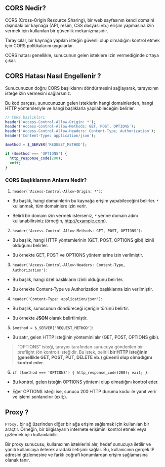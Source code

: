## CORS Nedir?
CORS (Cross-Origin Resource Sharing), bir web sayfasının kendi domaini dışındaki bir kaynağa (API, resim, CSS dosyası vb.) erişim yapmasına izin vermek için kullanılan bir güvenlik mekanizmasıdır.

 Tarayıcılar, bir kaynağa yapılan isteğin güvenli olup olmadığını kontrol etmek için CORS politikalarını uygularlar.
 
  CORS hatası genellikle, sunucunun gelen isteklere izin vermediğinde ortaya çıkar.
  ## CORS Hatası Nasıl Engellenir ?
Sunucunuzun doğru CORS başlıklarını döndürmesini sağlayarak, tarayıcının isteğe izin vermesini sağlarsınız.

Bu kod parçası, sunucunuzun gelen isteklerin hangi domainlerden, hangi HTTP yöntemleriyle ve hangi başlıklarla yapılabileceğini belirler.

  ```php
// CORS başlıkları
header('Access-Control-Allow-Origin: *');
header('Access-Control-Allow-Methods: GET, POST, OPTIONS');
header('Access-Control-Allow-Headers: Content-Type, Authorization');
header('Content-Type: application/json');

$method = $_SERVER['REQUEST_METHOD'];

if ($method === 'OPTIONS') {
    http_response_code(200);
    exit;
}
 ```
### CORS Başlıklarının Anlamı Nedir?

1. `header('Access-Control-Allow-Origin: *')`:
- Bu başlık, hangi domainlerin bu kaynağa erişim yapabileceğini belirler. `*` kullanmak, tüm domainlere izin verir. 

- Belirli bir domain izin vermek isterseniz, `*` yerine domain adını kullanabilirsiniz (örneğin, http://example.com).

2. `header('Access-Control-Allow-Methods: GET, POST, OPTIONS')`:

- Bu başlık, hangi HTTP yöntemlerinin (GET, POST, OPTIONS gibi) izinli olduğunu belirler.

- Bu örnekte GET, POST ve OPTIONS yöntemlerine izin verilmiştir.

3. `header('Access-Control-Allow-Headers: Content-Type, Authorization')`:

- Bu başlık, hangi özel başlıkların izinli olduğunu belirler. 

- Bu örnekte Content-Type ve Authorization başlıklarına izin verilmiştir.

4. `header('Content-Type: application/json')`:

- Bu başlık, sunucunun döndüreceği içeriğin türünü belirtir.

 - Bu örnekte **JSON** olarak belirtilmiştir.

 5. `$method = $_SERVER['REQUEST_METHOD']`:

- Bu satır, gelen HTTP isteğinin yöntemini alır (GET, POST, OPTIONS gibi).

> "OPTIONS" isteği, tarayıcı tarafından sunucuya gönderilen bir preflight (ön kontrol) isteğidir. Bu istek, belirli **bir HTTP isteğinin (genellikle GET, POST, PUT, DELETE vb.) güvenli olup olmadığını kontrol eder**.

  6. `if ($method === 'OPTIONS') { http_response_code(200); exit; }`:

- Bu kontrol, gelen isteğin OPTIONS yöntemi olup olmadığını kontrol eder.

 - Eğer OPTIONS isteği ise, sunucu 200 HTTP durumu kodu ile yanıt verir ve işlemi sonlandırır (exit;).

  ## Proxy ?
`Proxy,` bir ağ üzerinden diğer bir ağa erişim sağlamak için kullanılan bir araçtır. Örneğin, bir bilgisayarın internete erişimini kontrol etmek veya gizlemek için kullanılabilir.

 Bir proxy sunucusu, kullanıcının isteklerini alır, hedef sunucuya iletilir ve yanıtı kullanıcıya ileterek aradaki iletişimi sağlar. Bu, kullanıcının gerçek IP adresini gizlemesine ve farklı coğrafi konumlardan erişim sağlamasına olanak tanır.